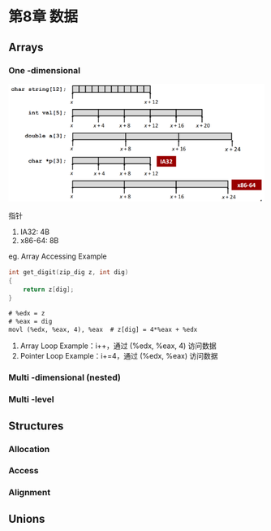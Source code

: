 # 第8章 数据
## Arrays
### One -dimensional

![](assets/Pasted%20image%2020230504193846.png)

指针
1. IA32: 4B
2. x86-64: 8B

eg. Array Accessing Example
```C
int get_digit(zip_dig z, int dig)
{
	return z[dig];
}
```

```
# %edx = z
# %eax = dig
movl (%edx, %eax, 4), %eax  # z[dig] = 4*%eax + %edx
```

1. Array Loop Example：i++，通过 (%edx, %eax, 4) 访问数据
2. Pointer Loop Example：i+=4，通过 (%edx, %eax) 访问数据

### Multi -dimensional (nested)


### Multi -level

## Structures
### Allocation


### Access


### Alignment



## Unions
